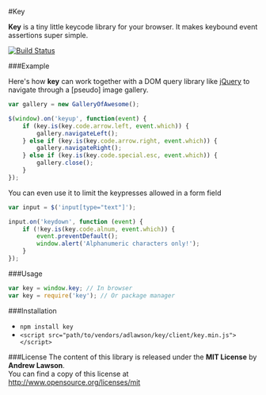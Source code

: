 #Key

**Key** is a tiny little keycode library for your browser. It makes keybound event assertions super simple.

[![Build Status](https://secure.travis-ci.org/adlawson/key.png)](http://travis-ci.org/adlawson/key)

###Example

Here's how **key** can work together with a DOM query library like [jQuery][jquery] to navigate through a [pseudo] image gallery.

```js
var gallery = new GalleryOfAwesome();

$(window).on('keyup', function(event) {
    if (key.is(key.code.arrow.left, event.which)) {
        gallery.navigateLeft();
    } else if (key.is(key.code.arrow.right, event.which)) {
        gallery.navigateRight();
    } else if (key.is(key.code.special.esc, event.which)) {
        gallery.close();
    }
});
```

You can even use it to limit the keypresses allowed in a form field

```js
var input = $('input[type="text"]');

input.on('keydown', function (event) {
    if (!key.is(key.code.alnum, event.which)) {
        event.preventDefault();
        window.alert('Alphanumeric characters only!');
    }
});
```

###Usage

```js
var key = window.key; // In browser
var key = require('key'); // Or package manager
```

###Installation

 - `npm install key`
 - `<script src="path/to/vendors/adlawson/key/client/key.min.js"></script>`

###License
The content of this library is released under the **MIT License** by **Andrew Lawson**.<br>
You can find a copy of this license at http://www.opensource.org/licenses/mit


<!-- Meta -->
[jquery]: http://jquery.com
